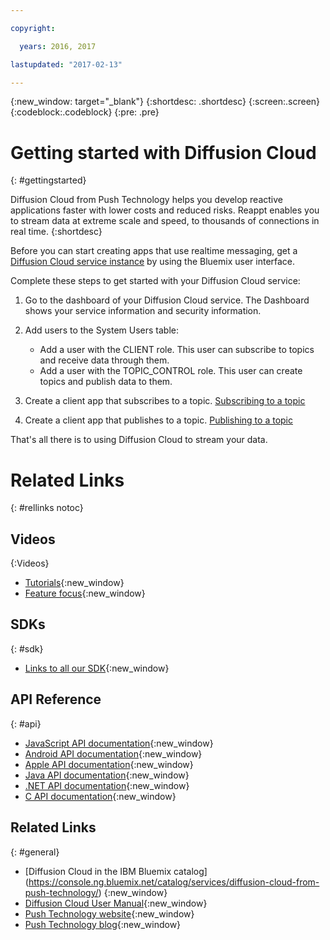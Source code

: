 ```yaml
---

copyright:

  years: 2016, 2017

lastupdated: "2017-02-13"

---
```


{:new_window: target="_blank"}
{:shortdesc: .shortdesc}
{:screen:.screen}
{:codeblock:.codeblock}
{:pre: .pre}

# Getting started with Diffusion Cloud
{: #gettingstarted}

Diffusion Cloud from Push Technology helps you develop reactive applications faster with lower costs and reduced risks. Reappt enables you to stream data at extreme scale and speed, to thousands of connections in real time.
{:shortdesc}


Before you can start creating apps that use realtime messaging, get a [Diffusion Cloud service instance](https://console.ng.bluemix.net/catalog/services/diffusion-cloud-from-push-technology/) by using the Bluemix user interface.


Complete these steps to get started with your Diffusion Cloud service:


1. Go to the dashboard of your Diffusion Cloud service.
   The Dashboard shows your service information and security information.

2. Add users to the System Users table:
   *  Add a user with the CLIENT role.
      This user can subscribe to topics and receive data through them.
   *  Add a user with the TOPIC_CONTROL role.
      This user can create topics and publish data to them. 

3. Create a client app that subscribes to a topic.
   [Subscribing to a topic](./reappt_subscriber.html)

4. Create a client app that publishes to a topic.
   [Publishing to a topic](./reappt_publisher.html)


That's all there is to using Diffusion Cloud to stream your data.


# Related Links
{: #rellinks notoc}

## Videos
{:Videos}

* [Tutorials](https://www.youtube.com/watch?v=e38FbjF2zIs&list=PLYzjzg_h2Tcxc9BZfE6_8Chw2buBzL204){:new_window}
* [Feature focus](https://www.youtube.com/watch?v=didjrWCqmLw&list=PLYzjzg_h2TczawKhkEJ5-YIkRNbiOEWx-){:new_window}

## SDKs
{: #sdk}

* [Links to all our SDK](http://download.pushtechnology.com/cloud/latest/sdks.html){:new_window}

## API Reference
{: #api}

* [JavaScript API documentation](http://download.pushtechnology.com/docs/latest/js){:new_window}
* [Android API documentation](http://download.pushtechnology.com/docs/latest/android){:new_window}
* [Apple API documentation](http://download.pushtechnology.com/docs/latest/apple){:new_window}
* [Java API documentation](http://download.pushtechnology.com/docs/latest/java){:new_window}
* [.NET API documentation](http://download.pushtechnology.com/docs/latest/dotnet){:new_window}
* [C API documentation](http://download.pushtechnology.com/docs/latest/c){:new_window}


## Related Links
{: #general}

* [Diffusion Cloud in the IBM Bluemix catalog] (https://console.ng.bluemix.net/catalog/services/diffusion-cloud-from-push-technology/) {:new_window}
* [Diffusion Cloud User Manual](http://docs.pushtechnology.com/cloud/latest/manual/html/){:new_window}
* [Push Technology website](https://www.pushtechnology.com/){:new_window}
* [Push Technology blog](https://www.pushtechnology.com/blog/){:new_window}
